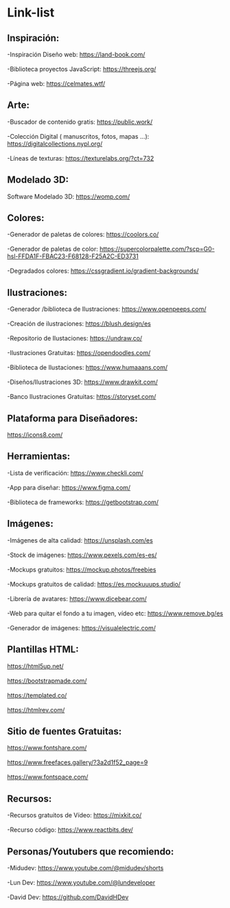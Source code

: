 # Link-list

## Inspiración:

-Inspiración Diseño web: https://land-book.com/<br><br>
-Biblioteca  proyectos JavaScript: https://threejs.org/<br><br>
-Página web: https://celmates.wtf/

## Arte: 

-Buscador de contenido gratis: https://public.work/<br><br>
-Colección Digital ( manuscritos, fotos, mapas ...): https://digitalcollections.nypl.org/<br><br>
-Líneas de texturas: https://texturelabs.org/?ct=732

## Modelado 3D:
Software Modelado 3D: https://womp.com/

## Colores: 

-Generador de paletas de colores: https://coolors.co/<br><br>
-Generador de paletas de color: https://supercolorpalette.com/?scp=G0-hsl-FFDA1F-FBAC23-F68128-F25A2C-ED3731<br><br>
-Degradados colores: https://cssgradient.io/gradient-backgrounds/

## Ilustraciones:

-Generador /biblioteca de Ilustraciones: https://www.openpeeps.com/<br><br>
-Creación de ilustraciones: https://blush.design/es<br><br>
-Repositorio de Ilustaciones: https://undraw.co/<br><br>
-Ilustraciones Gratuitas: https://opendoodles.com/<br><br>
-Biblioteca de Ilustaciones: https://www.humaaans.com/<br><br>
-Diseños/Ilustraciones 3D: https://www.drawkit.com/<br><br>
-Banco Ilustraciones Gratuitas: https://storyset.com/

## Plataforma para Diseñadores:

https://icons8.com/

## Herramientas:

-Lista de verificación: https://www.checkli.com/<br><br>
-App para diseñar:  https://www.figma.com/<br><br>
-Biblioteca de frameworks: https://getbootstrap.com/

## Imágenes:

-Imágenes de alta calidad: https://unsplash.com/es<br><br>
-Stock de imágenes: https://www.pexels.com/es-es/<br><br>
-Mockups gratuitos: https://mockup.photos/freebies<br><br>
-Mockups gratuitos de calidad: https://es.mockuuups.studio/<br><br>
-Librería de avatares: https://www.dicebear.com/<br><br>
-Web para quitar el fondo a tu imagen, vídeo etc:  https://www.remove.bg/es<br><br>
-Generador de imágenes: https://visualelectric.com/

## Plantillas HTML:

https://html5up.net/<br><br>
https://bootstrapmade.com/<br><br>
https://templated.co/<br><br>
https://htmlrev.com/

## Sitio de fuentes Gratuitas:

https://www.fontshare.com/<br><br>
https://www.freefaces.gallery/?3a2d1f52_page=9<br><br>
https://www.fontspace.com/

## Recursos:

-Recursos gratuitos de Vídeo: https://mixkit.co/<br><br>
-Recurso código: https://www.reactbits.dev/

## Personas/Youtubers que recomiendo:

-Midudev: https://www.youtube.com/@midudev/shorts<br><br>
-Lun Dev: https://www.youtube.com/@lundeveloper<br><br>
-David Dev: https://github.com/DavidHDev
